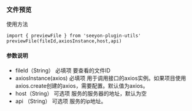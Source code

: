 <!--
 * @Author: XunL
 * @Description: 
-->
### 文件预览
使用方法
```
import { previewFile } from 'seeyon-plugin-utils'
previewFile(fileId,axiosInstance,host,api)
```
#### 参数说明
+ fileId（String） 必填项  要查看的文件ID
+ axiosInstance(axios) 必填项 用于调用接口的axios实例。如果项目使用axios.create创建的axios，需要配置。默认值为axios。
+ host（String） 可选项  服务的服务器的地址，默认为空
+ api （String） 可选项  服务的ip地址。

